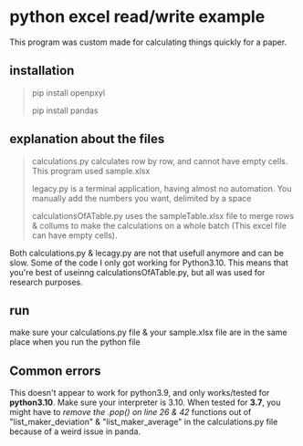 # python excel read/write example

This program was custom made for calculating things quickly for a paper.

## installation
>pip install openpxyl
>
>pip install pandas

## explanation about the files
>calculations.py calculates row by row, and cannot have empty cells. This program used sample.xlsx
>
>legacy.py is a terminal application, having almost no automation. You manually add the numbers you want, delimited by a space
>
>calculationsOfATable.py uses the sampleTable.xlsx file to merge rows & collums to make the calculations on a whole batch (This excel file can have empty cells).

Both calculations.py & lecagy.py are not that usefull anymore and can be slow. Some of the code I only got working for Python3.10. This means that you're best of useinng calculationsOfATable.py, but all was used for research purposes.

## run
make sure your calculations.py file & your sample.xlsx file are in the same place when you run the python file

## Common errors
This doesn't appear to work for python3.9, and only works/tested for **python3.10**. Make sure your interpreter is 3.10.
When tested for **3.7**, you might have to *remove the .pop() on line 26 & 42* functions out of "list_maker_deviation" & "list_maker_average" in the calculations.py file because of a weird issue in panda.
